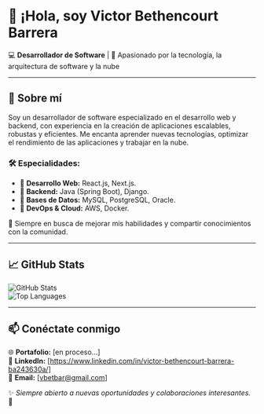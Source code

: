 # 👋 ¡Hola, soy Victor Bethencourt Barrera

💻 **Desarrollador de Software** | 🚀 Apasionado por la tecnología, la arquitectura de software y la nube  

---

## 🚀 Sobre mí  
Soy un desarrollador de software especializado en el desarrollo web y backend, con experiencia en la creación de aplicaciones escalables, robustas y eficientes. Me encanta aprender nuevas tecnologías, optimizar el rendimiento de las aplicaciones y trabajar en la nube.  

### 🛠 **Especialidades:**  
- 🔹 **Desarrollo Web:** React.js, Next.js.  
- 🔹 **Backend:** Java (Spring Boot), Django.  
- 🔹 **Bases de Datos:** MySQL, PostgreSQL, Oracle.  
- 🔹 **DevOps & Cloud:** AWS, Docker.  

📌 Siempre en busca de mejorar mis habilidades y compartir conocimientos con la comunidad.  

---

## 📈 GitHub Stats  
![GitHub Stats](https://github-readme-stats.vercel.app/api?username=TuUsuarioGitHub&show_icons=true&theme=radical)  
![Top Languages](https://github-readme-stats.vercel.app/api/top-langs/?username=TuUsuarioGitHub&layout=compact&theme=radical)  

---

## 📫 Conéctate conmigo  
🌐 **Portafolio:** [en proceso...]    
💼 **LinkedIn:** [https://www.linkedin.com/in/victor-bethencourt-barrera-ba243630a/]  
📧 **Email:** [vbetbar@gmail.com]  

✨ _Siempre abierto a nuevas oportunidades y colaboraciones interesantes._ 🚀  

